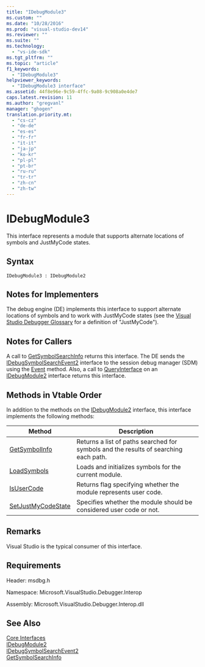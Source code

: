 ```yaml
---
title: "IDebugModule3"
ms.custom: ""
ms.date: "10/28/2016"
ms.prod: "visual-studio-dev14"
ms.reviewer: ""
ms.suite: ""
ms.technology: 
  - "vs-ide-sdk"
ms.tgt_pltfrm: ""
ms.topic: "article"
f1_keywords: 
  - "IDebugModule3"
helpviewer_keywords: 
  - "IDebugModule3 interface"
ms.assetid: 44f8e96e-9c59-4ffc-9a08-9c908a0e4de7
caps.latest.revision: 11
ms.author: "gregvanl"
manager: "ghogen"
translation.priority.mt: 
  - "cs-cz"
  - "de-de"
  - "es-es"
  - "fr-fr"
  - "it-it"
  - "ja-jp"
  - "ko-kr"
  - "pl-pl"
  - "pt-br"
  - "ru-ru"
  - "tr-tr"
  - "zh-cn"
  - "zh-tw"
---
```

# IDebugModule3
This interface represents a module that supports alternate locations of symbols and JustMyCode states.  
  
## Syntax  
  
```  
IDebugModule3 : IDebugModule2  
```  
  
## Notes for Implementers  
 The debug engine (DE) implements this interface to support alternate locations of symbols and to work with JustMyCode states (see the [Visual Studio Debugger Glossary](../../../extensibility/debugger/reference/visual-studio-debugger-glossary.md) for a definition of "JustMyCode").  
  
## Notes for Callers  
 A call to [GetSymbolSearchInfo](../../../extensibility/debugger/reference/idebugsymbolsearchevent2-getsymbolsearchinfo.md) returns this interface. The DE sends the [IDebugSymbolSearchEvent2](../../../extensibility/debugger/reference/idebugsymbolsearchevent2.md) interface to the session debug manager (SDM) using the [Event](../../../extensibility/debugger/reference/idebugeventcallback2-event.md) method. Also, a call to [QueryInterface](../Topic/QueryInterface.md) on an [IDebugModule2](../../../extensibility/debugger/reference/idebugmodule2.md) interface returns this interface.  
  
## Methods in Vtable Order  
 In addition to the methods on the [IDebugModule2](../../../extensibility/debugger/reference/idebugmodule2.md) interface, this interface implements the following methods:  
  
|Method|Description|  
|------------|-----------------|  
|[GetSymbolInfo](../../../extensibility/debugger/reference/idebugmodule3-getsymbolinfo.md)|Returns a list of paths searched for symbols and the results of searching each path.|  
|[LoadSymbols](../../../extensibility/debugger/reference/idebugmodule3-loadsymbols.md)|Loads and initializes symbols for the current module.|  
|[IsUserCode](../../../extensibility/debugger/reference/idebugmodule3-isusercode.md)|Returns flag specifying whether the module represents user code.|  
|[SetJustMyCodeState](../../../extensibility/debugger/reference/idebugmodule3-setjustmycodestate.md)|Specifies whether the module should be considered user code or not.|  
  
## Remarks  
 Visual Studio is the typical consumer of this interface.  
  
## Requirements  
 Header: msdbg.h  
  
 Namespace: Microsoft.VisualStudio.Debugger.Interop  
  
 Assembly: Microsoft.VisualStudio.Debugger.Interop.dll  
  
## See Also  
 [Core Interfaces](../../../extensibility/debugger/reference/core-interfaces.md)   
 [IDebugModule2](../../../extensibility/debugger/reference/idebugmodule2.md)   
 [IDebugSymbolSearchEvent2](../../../extensibility/debugger/reference/idebugsymbolsearchevent2.md)   
 [GetSymbolSearchInfo](../../../extensibility/debugger/reference/idebugsymbolsearchevent2-getsymbolsearchinfo.md)